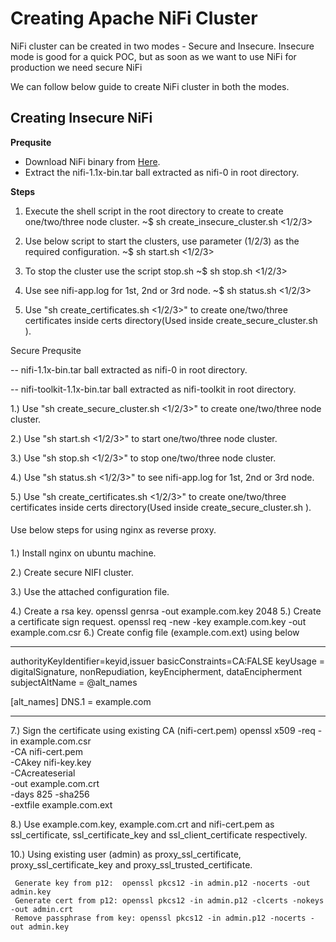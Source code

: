 
# Creating Apache NiFi Cluster
NiFi cluster can be created in two modes - Secure and Insecure. Insecure mode is good for a quick POC, but as soon as we want to use NiFi for production we need secure NiFi

We can follow below guide to create NiFi cluster in both the modes.


## Creating Insecure NiFi

**Prequsite**
- Download NiFi binary from [Here](https://nifi.apache.org/download.html).
- Extract the nifi-1.1x-bin.tar ball extracted as nifi-0 in root directory.

**Steps**

1. Execute the shell script in the root directory to create to create one/two/three node cluster.
 ~$ sh create_insecure_cluster.sh <1/2/3>

2. Use below script to start the clusters, use parameter (1/2/3) as the required configuration.
 ~$ sh start.sh <1/2/3>

3. To stop the cluster use the script stop.sh
 ~$ sh stop.sh <1/2/3>
  
4. Use see nifi-app.log for 1st, 2nd or 3rd node.
 ~$ sh status.sh <1/2/3>

5. Use "sh create_certificates.sh <1/2/3>" to create one/two/three certificates inside certs directory(Used inside create_secure_cluster.sh ).


Secure
Prequsite

  -- nifi-1.1x-bin.tar ball extracted as nifi-0 in root directory.

  -- nifi-toolkit-1.1x-bin.tar ball extracted as nifi-toolkit in root directory. 

1.) Use "sh create_secure_cluster.sh <1/2/3>" to create one/two/three node cluster.

2.) Use "sh start.sh <1/2/3>" to start one/two/three node cluster.

3.) Use "sh stop.sh <1/2/3>" to stop one/two/three node cluster.

4.) Use "sh status.sh <1/2/3>" to see nifi-app.log for 1st, 2nd or 3rd node.

5.) Use "sh create_certificates.sh <1/2/3>" to create one/two/three certificates inside certs directory(Used inside create_secure_cluster.sh ).


####

Use below steps for using nginx as reverse proxy.

####


1.) Install nginx on ubuntu machine.

2.) Create secure NIFI cluster.

3.) Use the attached configuration file.

4.) Create a rsa key.
     openssl genrsa -out example.com.key 2048
5.) Create a certificate sign request.
     openssl req -new -key example.com.key -out example.com.csr
6.) Create config file (example.com.ext) using below

-----

authorityKeyIdentifier=keyid,issuer
basicConstraints=CA:FALSE
keyUsage = digitalSignature, nonRepudiation, keyEncipherment, dataEncipherment
subjectAltName = @alt_names

[alt_names]
DNS.1 = example.com

----

7.) Sign the certificate using existing CA (nifi-cert.pem)
    openssl x509 -req -in example.com.csr  \
                 -CA nifi-cert.pem \
                 -CAkey nifi-key.key \
                 -CAcreateserial \
                 -out example.com.crt \
                 -days 825 -sha256 \
                 -extfile example.com.ext

8.) Use example.com.key, example.com.crt and nifi-cert.pem as ssl_certificate, ssl_certificate_key and ssl_client_certificate respectively.

10.) Using existing user (admin) as proxy_ssl_certificate, proxy_ssl_certificate_key and 
     proxy_ssl_trusted_certificate.

     Generate key from p12:  openssl pkcs12 -in admin.p12 -nocerts -out admin.key
     Generate cert from p12: openssl pkcs12 -in admin.p12 -clcerts -nokeys -out admin.crt 
     Remove passphrase from key: openssl pkcs12 -in admin.p12 -nocerts -out admin.key


